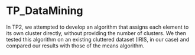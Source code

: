 # TP_DataMining

In TP2, we attempted to develop an algorithm that assigns each element to its own cluster directly, without providing the number of clusters. We then tested this algorithm on an existing cluttered dataset (IRIS, in our case) and compared our results with those of the means algorithm.

